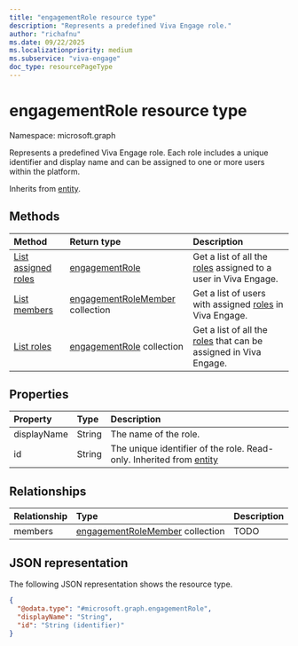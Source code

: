 ```yaml
---
title: "engagementRole resource type"
description: "Represents a predefined Viva Engage role."
author: "richafnu"
ms.date: 09/22/2025
ms.localizationpriority: medium
ms.subservice: "viva-engage"
doc_type: resourcePageType
---
```


# engagementRole resource type

Namespace: microsoft.graph

Represents a predefined Viva Engage role. Each role includes a unique identifier and display name and can be assigned to one or more users within the platform.

Inherits from [entity](../resources/entity.md).

## Methods
|Method|Return type|Description|
|:---|:---|:---|
|[List assigned roles](../api/employeeexperienceuser-list-assignedroles.md)|[engagementRole](../resources/engagementrole.md)|Get a list of all the [roles](../resources/engagementrole.md) assigned to a user in Viva Engage.|
|[List members](../api/engagementrole-list-members.md)|[engagementRoleMember](../resources/engagementrolemember.md) collection|Get a list of users with assigned [roles](../resources/engagementrole.md) in Viva Engage.|
|[List roles](../api/employeeexperience-list-roles.md)|[engagementRole](../resources/engagementrole.md) collection|Get a list of all the [roles](../resources/engagementrole.md) that can be assigned in Viva Engage.|

## Properties
|Property|Type|Description|
|:---|:---|:---|
|displayName|String|The name of the role.|
|id|String|The unique identifier of the role. Read-only. Inherited from [entity](../resources/entity.md)|

## Relationships
| Relationship | Type | Description |
|:---|:---|:---|
|members|[engagementRoleMember](../resources/engagementrolemember.md) collection|TODO|

## JSON representation
The following JSON representation shows the resource type.
<!-- {
  "blockType": "resource",
  "keyProperty": "id",
  "@odata.type": "microsoft.graph.engagementRole",
  "baseType": "microsoft.graph.entity",
  "openType": false
}
-->
``` json
{
  "@odata.type": "#microsoft.graph.engagementRole",
  "displayName": "String",
  "id": "String (identifier)"
}
```
